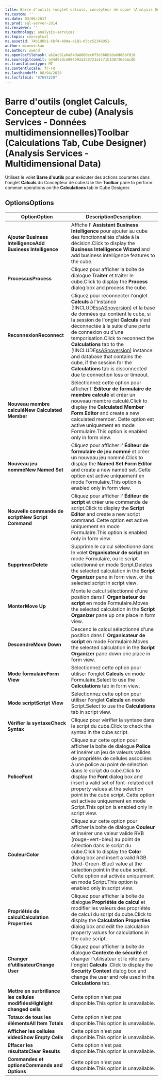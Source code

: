 ```yaml
---
title: Barre d’outils (onglet calculs, concepteur de cube) (Analysis Services-données multidimensionnelles) | Microsoft Docs
ms.custom: ''
ms.date: 03/06/2017
ms.prod: sql-server-2014
ms.reviewer: ''
ms.technology: analysis-services
ms.topic: conceptual
ms.assetid: 74b1d8b1-6bf4-490a-a181-03cc52348952
author: minewiskan
ms.author: owend
ms.openlocfilehash: a62ac91a6a54da8660ec6f5e5b6b8da8d88bfd10
ms.sourcegitcommit: ad4d92dce894592a259721a1571b1d8736abacdb
ms.translationtype: MT
ms.contentlocale: fr-FR
ms.lasthandoff: 08/04/2020
ms.locfileid: "87697228"
---
```

# <a name="toolbar-calculations-tab-cube-designer-analysis-services---multidimensional-data"></a><span data-ttu-id="29f20-102">Barre d'outils (onglet Calculs, Concepteur de cube) (Analysis Services - Données multidimensionnelles)</span><span class="sxs-lookup"><span data-stu-id="29f20-102">Toolbar (Calculations Tab, Cube Designer) (Analysis Services - Multidimensional Data)</span></span>
  <span data-ttu-id="29f20-103">Utilisez le volet **Barre d'outils** pour exécuter des actions courantes dans l'onglet **Calculs** du Concepteur de cube.</span><span class="sxs-lookup"><span data-stu-id="29f20-103">Use the **Toolbar** pane to perform common operations on the **Calculations** tab in Cube Designer.</span></span>  
  
## <a name="options"></a><span data-ttu-id="29f20-104">Options</span><span class="sxs-lookup"><span data-stu-id="29f20-104">Options</span></span>  
  
|<span data-ttu-id="29f20-105">Option</span><span class="sxs-lookup"><span data-stu-id="29f20-105">Option</span></span>|<span data-ttu-id="29f20-106">Description</span><span class="sxs-lookup"><span data-stu-id="29f20-106">Description</span></span>|  
|------------|-----------------|  
|<span data-ttu-id="29f20-107">**Ajouter Business Intelligence**</span><span class="sxs-lookup"><span data-stu-id="29f20-107">**Add Business Intelligence**</span></span>|<span data-ttu-id="29f20-108">Affiche l' **Assistant Business Intelligence** pour ajouter au cube des fonctionnalités d'aide à la décision.</span><span class="sxs-lookup"><span data-stu-id="29f20-108">Click to display the **Business Intelligence Wizard** and add business intelligence features to the cube.</span></span>|  
|<span data-ttu-id="29f20-109">**Processus**</span><span class="sxs-lookup"><span data-stu-id="29f20-109">**Process**</span></span>|<span data-ttu-id="29f20-110">Cliquez pour afficher la boîte de dialogue **Traiter** et traiter le cube.</span><span class="sxs-lookup"><span data-stu-id="29f20-110">Click to display the **Process** dialog box and process the cube.</span></span>|  
|<span data-ttu-id="29f20-111">**Reconnexion**</span><span class="sxs-lookup"><span data-stu-id="29f20-111">**Reconnect**</span></span>|<span data-ttu-id="29f20-112">Cliquez pour reconnecter l'onglet **Calculs** à l'instance [!INCLUDE[ssASnoversion](../includes/ssasnoversion-md.md)] et la base de données qui contient le cube, si la session de l'onglet **Calculs** s'est déconnectée à la suite d'une perte de connexion ou d'une temporisation.</span><span class="sxs-lookup"><span data-stu-id="29f20-112">Click to reconnect the **Calculations** tab to the [!INCLUDE[ssASnoversion](../includes/ssasnoversion-md.md)] instance and database that contains the cube, if the session for the **Calculations** tab is disconnected due to connection loss or timeout.</span></span>|  
|<span data-ttu-id="29f20-113">**Nouveau membre calculé**</span><span class="sxs-lookup"><span data-stu-id="29f20-113">**New Calculated Member**</span></span>|<span data-ttu-id="29f20-114">Sélectionnez cette option pour afficher l' **Éditeur de formulaire de membre calculé** et créer un nouveau membre calculé.</span><span class="sxs-lookup"><span data-stu-id="29f20-114">Click to display the **Calculated Member Form Editor** and create a new calculated member.</span></span> <span data-ttu-id="29f20-115">Cette option est active uniquement en mode Formulaire.</span><span class="sxs-lookup"><span data-stu-id="29f20-115">This option is enabled only in form view.</span></span>|  
|<span data-ttu-id="29f20-116">**Nouveau jeu nommé**</span><span class="sxs-lookup"><span data-stu-id="29f20-116">**New Named Set**</span></span>|<span data-ttu-id="29f20-117">Cliquez pour afficher l' **Éditeur de formulaire de jeu nommé** et créer un nouveau jeu nommé.</span><span class="sxs-lookup"><span data-stu-id="29f20-117">Click to display the **Named Set Form Editor** and create a new named set.</span></span> <span data-ttu-id="29f20-118">Cette option est active uniquement en mode Formulaire.</span><span class="sxs-lookup"><span data-stu-id="29f20-118">This option is enabled only in form view.</span></span>|  
|<span data-ttu-id="29f20-119">**Nouvelle commande de script**</span><span class="sxs-lookup"><span data-stu-id="29f20-119">**New Script Command**</span></span>|<span data-ttu-id="29f20-120">Cliquez pour afficher l' **Éditeur de script** et créer une commande de script.</span><span class="sxs-lookup"><span data-stu-id="29f20-120">Click to display the **Script Editor** and create a new script command.</span></span> <span data-ttu-id="29f20-121">Cette option est active uniquement en mode Formulaire.</span><span class="sxs-lookup"><span data-stu-id="29f20-121">This option is enabled only in form view.</span></span>|  
|<span data-ttu-id="29f20-122">**Supprimer**</span><span class="sxs-lookup"><span data-stu-id="29f20-122">**Delete**</span></span>|<span data-ttu-id="29f20-123">Supprime le calcul sélectionné dans le volet **Organisateur de script** en mode Formulaire, ou le script sélectionné en mode Script.</span><span class="sxs-lookup"><span data-stu-id="29f20-123">Deletes the selected calculation in the **Script Organizer** pane in form view, or the selected script in script view.</span></span>|  
|<span data-ttu-id="29f20-124">**Monter**</span><span class="sxs-lookup"><span data-stu-id="29f20-124">**Move Up**</span></span>|<span data-ttu-id="29f20-125">Monte le calcul sélectionné d'une position dans l' **Organisateur de script** en mode Formulaire.</span><span class="sxs-lookup"><span data-stu-id="29f20-125">Moves the selected calculation in the **Script Organizer** pane up one place in form view.</span></span>|  
|<span data-ttu-id="29f20-126">**Descendre**</span><span class="sxs-lookup"><span data-stu-id="29f20-126">**Move Down**</span></span>|<span data-ttu-id="29f20-127">Descend le calcul sélectionné d'une position dans l' **Organisateur de script** en mode Formulaire.</span><span class="sxs-lookup"><span data-stu-id="29f20-127">Moves the selected calculation in the **Script Organizer** pane down one place in form view.</span></span>|  
|<span data-ttu-id="29f20-128">**Mode formulaire**</span><span class="sxs-lookup"><span data-stu-id="29f20-128">**Form View**</span></span>|<span data-ttu-id="29f20-129">Sélectionnez cette option pour utiliser l'onglet **Calculs** en mode Formulaire.</span><span class="sxs-lookup"><span data-stu-id="29f20-129">Select to use the **Calculations** tab in form view.</span></span>|  
|<span data-ttu-id="29f20-130">**Mode script**</span><span class="sxs-lookup"><span data-stu-id="29f20-130">**Script View**</span></span>|<span data-ttu-id="29f20-131">Sélectionnez cette option pour utiliser l'onglet **Calculs** en mode Script.</span><span class="sxs-lookup"><span data-stu-id="29f20-131">Select to use the **Calculations** tab in script view.</span></span>|  
|<span data-ttu-id="29f20-132">**Vérifier la syntaxe**</span><span class="sxs-lookup"><span data-stu-id="29f20-132">**Check Syntax**</span></span>|<span data-ttu-id="29f20-133">Cliquez pour vérifier la syntaxe dans le script du cube.</span><span class="sxs-lookup"><span data-stu-id="29f20-133">Click to check the syntax in the cube script.</span></span>|  
|<span data-ttu-id="29f20-134">**Police**</span><span class="sxs-lookup"><span data-stu-id="29f20-134">**Font**</span></span>|<span data-ttu-id="29f20-135">Cliquez sur cette option pour afficher la boîte de dialogue **Police** et insérer un jeu de valeurs valides de propriétés de cellules associées à une police au point de sélection dans le script du cube.</span><span class="sxs-lookup"><span data-stu-id="29f20-135">Click to display the **Font** dialog box and insert a valid set of font-related cell property values at the selection point in the cube script.</span></span> <span data-ttu-id="29f20-136">Cette option est activée uniquement en mode Script.</span><span class="sxs-lookup"><span data-stu-id="29f20-136">This option is enabled only in script view.</span></span>|  
|<span data-ttu-id="29f20-137">**Couleur**</span><span class="sxs-lookup"><span data-stu-id="29f20-137">**Color**</span></span>|<span data-ttu-id="29f20-138">Cliquez sur cette option pour afficher la boîte de dialogue **Couleur** et insérer une valeur valide RVB (rouge-vert-bleu) au point de sélection dans le script du cube.</span><span class="sxs-lookup"><span data-stu-id="29f20-138">Click to display the **Color** dialog box and insert a valid RGB (Red-Green-Blue) value at the selection point in the cube script.</span></span> <span data-ttu-id="29f20-139">Cette option est activée uniquement en mode Script.</span><span class="sxs-lookup"><span data-stu-id="29f20-139">This option is enabled only in script view.</span></span>|  
|<span data-ttu-id="29f20-140">**Propriétés de calcul**</span><span class="sxs-lookup"><span data-stu-id="29f20-140">**Calculation Properties**</span></span>|<span data-ttu-id="29f20-141">Cliquez pour afficher la boîte de dialogue **Propriétés de calcul** et modifier les valeurs des propriétés de calcul du script du cube.</span><span class="sxs-lookup"><span data-stu-id="29f20-141">Click to display the **Calculation Properties** dialog box and edit the calculation property values for calculations in the cube script.</span></span>|  
|<span data-ttu-id="29f20-142">**Changer d’utilisateur**</span><span class="sxs-lookup"><span data-stu-id="29f20-142">**Change User**</span></span>|<span data-ttu-id="29f20-143">Cliquez pour afficher la boîte de dialogue **Contexte de sécurité** et changer l'utilisateur et le rôle dans l'onglet **Calculs** .</span><span class="sxs-lookup"><span data-stu-id="29f20-143">Click to display the **Security Context** dialog box and change the user and role used in the **Calculations** tab.</span></span>|  
|<span data-ttu-id="29f20-144">**Mettre en surbrillance les cellules modifiées**</span><span class="sxs-lookup"><span data-stu-id="29f20-144">**Highlight changed cells**</span></span>|<span data-ttu-id="29f20-145">Cette option n'est pas disponible.</span><span class="sxs-lookup"><span data-stu-id="29f20-145">This option is unavailable.</span></span>|  
|<span data-ttu-id="29f20-146">**Totaux de tous les éléments**</span><span class="sxs-lookup"><span data-stu-id="29f20-146">**All Item Totals**</span></span>|<span data-ttu-id="29f20-147">Cette option n'est pas disponible.</span><span class="sxs-lookup"><span data-stu-id="29f20-147">This option is unavailable.</span></span>|  
|<span data-ttu-id="29f20-148">**Afficher les cellules vides**</span><span class="sxs-lookup"><span data-stu-id="29f20-148">**Show Empty Cells**</span></span>|<span data-ttu-id="29f20-149">Cette option n'est pas disponible.</span><span class="sxs-lookup"><span data-stu-id="29f20-149">This option is unavailable.</span></span>|  
|<span data-ttu-id="29f20-150">**Effacer les résultats**</span><span class="sxs-lookup"><span data-stu-id="29f20-150">**Clear Results**</span></span>|<span data-ttu-id="29f20-151">Cette option n'est pas disponible.</span><span class="sxs-lookup"><span data-stu-id="29f20-151">This option is unavailable.</span></span>|  
|<span data-ttu-id="29f20-152">**Commandes et options**</span><span class="sxs-lookup"><span data-stu-id="29f20-152">**Commands and Options**</span></span>|<span data-ttu-id="29f20-153">Cette option n'est pas disponible.</span><span class="sxs-lookup"><span data-stu-id="29f20-153">This option is unavailable.</span></span>|  
  
  
